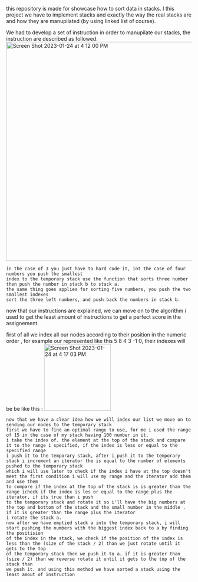 this repository is made for showcase how to sort data in stacks. I this project we have to implement stacks and exactly the way the real stacks
are and how they are manupilated (by using linked list of course).

We had to develop a set of instruction in order to manupilate our stacks, the instruction are described as followed.
<img width="594" alt="Screen Shot 2023-01-24 at 4 12 00 PM" src="https://user-images.githubusercontent.com/91577008/214332051-734b2650-efaf-4b01-af71-114bfee59b5f.png">
  
	in the case of 3 you just have to hard code it, int the case of four numbers you push the smallest 
	index to the temporary stack use the function that sorts three number then push the number in stack b to stack a.
	the same thing goes applies for sorting five numbers, you push the two smallest indexes
	sort the three left numbers, and push back the numbers in stack b.
	
  now that our instructions are explained, we can move on to the algorithm i used to get the least amount of instructions to get a perfect score 
  in the assignement.
  
  first of all we index all our nodes according to their position in the numeric order , for example our represented like this 5 8 4 3 -1 0, their indexes will be be like this : 
<img width="181" alt="Screen Shot 2023-01-24 at 4 17 03 PM" src="https://user-images.githubusercontent.com/91577008/214333137-2e97360b-8d9d-43d2-8d00-dd85760c74b3.png">

	now that we have a clear idea how we will index our list we move on to sending our nodes to the temporary stack
	first we have to find an optimal range to use, for me i used the range of 15 in the case of my stack having 100 number in it.
	i take the index of. the element at the top of the stack and compare it to the range i specified, if the index is less or equal to the specified range
	i push it to the temporary stack, after i push it to the temporary stack i increment an iterator the is equal to the number of elements pushed to the temporary stack
	which i will use later to check if the index i have at the top doesn't meet the first condition i will use my range and the iterator add them and use them
	to compare if the index at the top of the stack is is greater than the  range icheck if the index is les or equal to the range plus the iterator, if its true than i push 
	to the temporary stack and rotate it so i'll have the big numbers at the top and bottom of the stack and the small number in the middle . if it is greater than the range plus the iterator
	i rotate the stack a.
	now after we have emptied stack a into the temporary stack, i will start pushing the numbers with the biggest index back to a by finding the positision
	of the index in the stack, we check if the position of the index is less than the (size of the stack / 2) than we just rotate until it gets to the top
	of the temporary stack then we push it to a. if it is greater than (size / 2) than we reverse rotate it until it gets to the top of the stack than
	we push it. and using this method we have sorted a stack using the least amout of instruction
